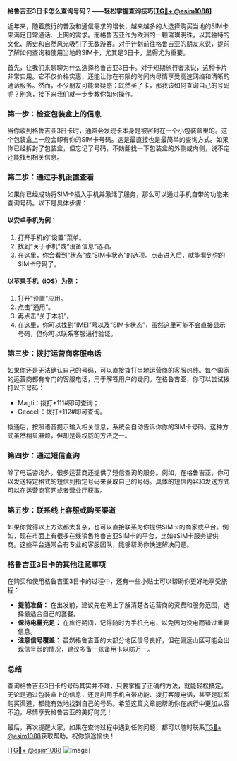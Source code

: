 **格鲁吉亚3日卡怎么查询号码？——轻松掌握查询技巧[[TG💪+ @esim1088](https://t.me/s/esim1088)]**

近年来，随着旅行的普及和通信需求的增长，越来越多的人选择购买当地的SIM卡来满足日常通话、上网的需求。而格鲁吉亚作为欧洲的一颗璀璨明珠，以其独特的文化、历史和自然风光吸引了无数游客。对于计划前往格鲁吉亚的朋友来说，提前了解如何查询和使用当地的SIM卡，尤其是3日卡，显得尤为重要。

首先，让我们来聊聊为什么选择格鲁吉亚3日卡。对于短期旅行者来说，这种卡片非常实用。它不仅价格实惠，还能让你在有限的时间内尽情享受高速网络和清晰的通话服务。然而，不少朋友可能会疑惑：既然买了卡，那我该如何查询自己的号码呢？别急，接下来我们就一步步教你如何操作。

### **第一步：检查包装盒上的信息**
当你收到格鲁吉亚3日卡时，通常会发现卡本身是被密封在一个小包装盒里的。这个包装盒上一般会印有你的SIM卡号码。这是最直接也是最简单的查询方式。如果你已经拆封了包装盒，但忘记了号码，不妨翻找一下包装盒的外侧或内侧，说不定还能找到相关信息。

### **第二步：通过手机设置查看**
如果你已经成功将SIM卡插入手机并激活了服务，那么可以通过手机自带的功能来查询号码。以下是具体步骤：

#### **以安卓手机为例：**
1. 打开手机的“设置”菜单。
2. 找到“关于手机”或“设备信息”选项。
3. 在这里，你会看到“状态”或“SIM卡状态”的选项。点击进入后，就能看到你的SIM卡号码了。

#### **以苹果手机（iOS）为例：**
1. 打开“设置”应用。
2. 点击“通用”。
3. 再点击“关于本机”。
4. 在这里，你可以找到“IMEI”号以及“SIM卡状态”，虽然这里可能不会直接显示号码，但你可以联系客服进行验证。

### **第三步：拨打运营商客服电话**
如果你还是无法确认自己的号码，可以直接拨打当地运营商的客服热线。每个国家的运营商都有专门的客服电话，用于解答用户的疑问。在格鲁吉亚，你可以尝试拨打以下号码：
- Magti：拨打*111#即可查询；
- Geocell：拨打*112#即可查询。

拨通后，按照语音提示输入相关信息，系统会自动告诉你你的SIM卡号码。这种方式虽然稍显麻烦，但却是最权威的方法之一。

### **第四步：通过短信查询**
除了电话咨询外，很多运营商还提供了短信查询的服务。例如，在格鲁吉亚，你可以发送特定格式的短信到指定号码来获取自己的号码。具体的短信内容和发送方式可以在运营商官网或者营业厅获取。

### **第五步：联系线上客服或购买渠道**
如果你觉得以上方法都太复杂，也可以直接联系为你提供SIM卡的商家或平台。例如，现在市面上有很多在线销售格鲁吉亚SIM卡的平台，比如eSIM卡服务提供商。这些平台通常会有专业的客服团队，能够帮助你快速解决问题。

### **格鲁吉亚3日卡的其他注意事项**
在购买和使用格鲁吉亚3日卡的过程中，还有一些小贴士可以帮助你更好地享受旅程：
- **提前准备：** 在出发前，建议先在网上了解清楚各运营商的资费和服务范围，选择最适合自己的套餐。
- **保持电量充足：** 在旅行期间，记得随时为手机充电，以免因为没电而错过重要信息。
- **注意信号覆盖：** 虽然格鲁吉亚的大部分地区信号良好，但在偏远山区可能会出现信号弱的情况，建议多备一张备用卡以防万一。

### **总结**
查询格鲁吉亚3日卡的号码其实并不难，只要掌握了正确的方法，就能轻松搞定。无论是通过包装盒上的信息，还是利用手机自带功能、拨打客服电话，甚至是联系购买渠道，都能有效地找到自己的号码。希望这篇文章能帮助你在旅行中更加从容不迫，尽情享受格鲁吉亚的美好时光！

最后，再次提醒大家，如果在查询过程中遇到任何问题，都可以随时联系[TG💪+ @esim1088](https://t.me/s/esim1088)获取帮助。祝你旅途愉快！

[[TG💪+ @esim1088](https://t.me/s/esim1088) ![Image](https://i.postimg.cc/4NQfJmqS/Snipaste-2025-05-13-00-14-12.png)]